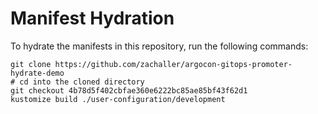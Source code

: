 # Manifest Hydration

To hydrate the manifests in this repository, run the following commands:

```shell
git clone https://github.com/zachaller/argocon-gitops-promoter-hydrate-demo
# cd into the cloned directory
git checkout 4b78d5f402cbfae360e6222bc85ae85bf43f62d1
kustomize build ./user-configuration/development
```
